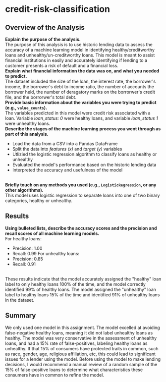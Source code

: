 # credit-risk-classification

## Overview of the Analysis

**Explain the purpose of the analysis.** <br>
The purpose of this analysis is to use historic lending data to assess the accuracy of a machine learning model in identifying healthy/creditworthy loans and unhealthy/un-creditworthy loans. This model is meant to assist financial institutions in easily and accurately identifying if lending to a customer presents a risk of default and a financial loss. <br>
**Explain what financial information the data was on, and what you needed to predict.** <br>
The dataset included the size of the loan, the interest rate, the borrower's income, the borrower's debt to income ratio, the number of accounts the borrower held, the number of deragatory marks on the borrorwer's credit file, and the borrorwer's total debt. <br>
**Provide basic information about the variables you were trying to predict (e.g., `value_counts`).** <br>
The variables predicted in this model were credit risk associated with a loan. Variable *loan_status: 0* were healthy loans, and variable *loan_status 1* were unhealthy loans. <br>
**Describe the stages of the machine learning process you went through as part of this analysis.** <br>
- Load the data from a CSV into a Pandas DataFrame
- Split the data into *features (x)* and *target (y)* variables
- Utlizied the logistic regression algorithm to classify loans as healthy or unhealthy
- Evaluated the model's performance based on the historic lending data
- Interpreted the accuracy and usefulness of the model <br><br>

**Briefly touch on any methods you used (e.g., `LogisticRegression`, or any other algorithms).** <br>
This model uses logistic regression to separate loans into one of two binary categories, healthy or unhealthy. 
## Results
**Using bulleted lists, describe the accuracy scores and the precision and recall scores of all machine learning models.** <br>
For healthy loans:
-    Precision: 1.00
-    Recall: 0.99
For unhealthy loans:
-    Precision: 0.85
-    Recall: 0.91
<br>
These results indicate that the model accurately assigned the "healthy" loan label to only healthy loans 100% of the time, and the model correctly identified 99% of healthy loans. 
The model assigned the "unhealthy" loan label to healthy loans 15% of the time and identified 91% of unhealthy loans in the dataset. 

## Summary
We only used one model in this assignment. The model excelled at avoiding false-negative healthy loans, meaning it did not label unhealthy loans as healthy. The model was very conservative in the assessment of unhealthy loans, and had a 15% rate of false-positives, labeling healthy loans as unhealthy. If that 15% of consumers have protected traits in common, such as race, gender, age, religious affiliation, etc, this could lead to significant issues for a lender using the model. Before using the model to make lending decisions, I would recommend a manual review of a random sample of the 15% of false-positive loans to determine what characteristics these consumers have in common to refine the model. 
